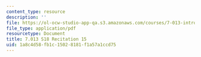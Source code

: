 ```yaml
---
content_type: resource
description: ''
file: https://ol-ocw-studio-app-qa.s3.amazonaws.com/courses/7-013-introductory-biology-spring-2018/1a8c4d58fb1c15028181f1a57a1ccd75_MIT7_013s18R15Q.pdf
file_type: application/pdf
resourcetype: Document
title: 7.013 S18 Recitation 15
uid: 1a8c4d58-fb1c-1502-8181-f1a57a1ccd75
---
```

